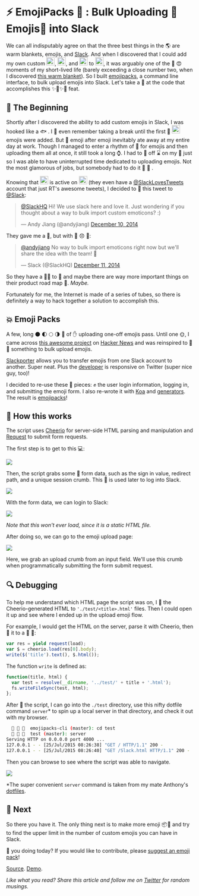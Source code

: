 
# ⚡️ EmojiPacks 🎒 : Bulk Uploading 🌟Emojis🌟 into Slack

We can all indisputably agree on that the three best things in the 🌎 are warm blankets, emojis, and [Slack](https://www.slack.com). And when I discovered that I could add my own custom <img width=22px src='http://i.imgur.com/o7tyjxN.gif' style='display: inline; margin: 0' />, <img width=22px src='http://i.imgur.com/8lLklPJ.gif' style='display: inline; margin: 0' />, and <img width=22px src='http://i.imgur.com/GmcaGmz.gif' style='display: inline; margin: 0' /> to <img width=22px src='http://i.imgur.com/J9yDWph.png' style='display: inline; margin: 0' />, it was arguably one of the 🎉 😍 moments of my short-lived life (barely exceeding a close number two, when I discovered [this warm blanket](http://www.cafepress.com/+emojis_throw_blanket,1608034030)). So I built [emojipacks](https://www.github.com/lambtron/emojipacks), a command line interface, to bulk upload emojis into Slack. Let's take a 👀 at the code that accomplishes this ✨🌟✨🌟 feat.

## 👶 The Beginning

Shortly after I discovered the ability to add custom emojis in Slack, I was hooked like a 🐟 . I 🍩 even remember taking a break until the first 💯 <img height=22px src='http://i.imgur.com/yrd45Ky.gif' style='display: inline; margin: 0' /> emojis were added. But 🚢 emoji after emoji inevitably ate away at my entire day at work. Though I managed to enter a rhythm of 🔦 for emojis and then uploading them all at once, it still took a long ⌚️. I had to 🚧 off ⌛ ️on my 📅 just so I was able to have uninterrupted time dedicated to uploading emojis. Not the most glamorous of jobs, but somebody had to do it 🙌 💪 .

Knowing that <img width=22px src='http://i.imgur.com/J9yDWph.png' style='display: inline; margin: 0' /> is active on <img width=22px src='http://i.imgur.com/Y8DaHZx.png' style='display: inline; margin: 0' /> (they even have a [@SlackLovesTweets](https://twitter.com/slacklovetweets) account that just RT's awesome tweets), I decided to 🚀 this tweet to [@Slack](https://www.twitter.com/slack):

<blockquote class="twitter-tweet" lang="en"><p lang="en" dir="ltr"><a href="https://twitter.com/SlackHQ">@SlackHQ</a> Hi! We use slack here and love it. Just wondering if you thought about a way to bulk import custom emoticons? :)</p>&mdash; Andy Jiang (@andyjiang) <a href="https://twitter.com/andyjiang/status/542789755293814784">December 10, 2014</a></blockquote>
<script async src="//platform.twitter.com/widgets.js" charset="utf-8"></script>

They gave me a 💬, but with 💩 😞 📰:

<blockquote data-conversation="none" class="twitter-tweet" lang="en"><p lang="en" dir="ltr"><a href="https://twitter.com/andyjiang">@andyjiang</a> No way to bulk import emoticons right now but we&#39;ll share the idea with the team! 📮</p>&mdash; Slack (@SlackHQ) <a href="https://twitter.com/SlackHQ/status/543006206521262080">December 11, 2014</a></blockquote>
<script async src="//platform.twitter.com/widgets.js" charset="utf-8"></script>

So they have a 👔💼 to 🏃 and maybe there are way more important things on their product road map 🙊. *Maybe.* 

Fortunately for me, the Internet is made of a series of tubes, so there is definitely a way to hack together a solution to accomplish this.

## 💥 Emoji Packs

A few, long 🌑 🌓 🌕 🌗 🌚 of ✋ uploading one-off emojis pass. Until one 🌞, I came across [this awesome project](https://github.com/mootcycle/slackporter) on [Hacker News](https://news.ycombinator.com/) and was reinspired to 🔨🔧 something to bulk upload emojis.

[Slackporter](https://github.com/mootcycle/slackporter) allows you to transfer emojis from one Slack account to another. Super neat. Plus the [developer](https://twitter.com/mootcycle) is responsive on Twitter (super nice guy, too)!

I decided to re-use these 🔑 pieces: ✊ the user login information, logging in, and submitting the emoji form. I also re-wrote it with [Koa](http://koajs.com/) and [generators](https://developer.mozilla.org/en-US/docs/Web/JavaScript/Guide/Iterators_and_Generators). The result is [emojipacks](https://www.github.com/lambtron/emojipacks)!

## 🔩 How this works

The script uses [Cheerio](https://github.com/cheeriojs/cheerio) for server-side HTML parsing and manipulation and [Request](https://github.com/request/request) to submit form requests.

The first step is to get to this 💻:

![](http://i.imgur.com/qUVR6Ko.png)

Then, the script grabs some 👻 form data, such as the sign in value, redirect path, and a unique session crumb. This 🔮 is used later to log into Slack.

![](https://cldup.com/BO7qWgzUcF.png)

With the form data, we can login to Slack:

![](http://i.imgur.com/AV9Wj5u.png)

*Note that this won't ever load, since it is a static HTML file.*

After doing so, we can go to the emoji upload page:

![](http://i.imgur.com/5rFpsVM.png)

Here, we grab an upload crumb from an input field. We'll use this crumb when programmatically submitting the form submit request.

## 🔍 Debugging

To help me understand which HTML page the script was on, I 📝 the Cheerio-generated HTML to `'./test/<title>.html'` files. Then I could open it up and see where I ended up in the upload emoji flow.

For example, I would get the HTML on the server, parse it with Cheerio, then ️💾 it to a 🏡 📁:

```javascript
var res = yield request(load);
var $ = cheerio.load(res[0].body);
write($('title').text(), $.html());
```

The function `write` is defined as:

```javascript
function(title, html) {
  var test = resolve(__dirname, '../test/' + title + '.html');
  fs.writeFileSync(test, html);
};
```

After 🏃 the script, I can go into the `./test` directory, use this nifty dotfile command `server`* to spin up a local server in that directory, and check it out with my browser.

```bash
  🍉 🍉 🍉  emojipacks-cli (master): cd test
  🍉 🍉 🍉  test (master): server
Serving HTTP on 0.0.0.0 port 4000 ...
127.0.0.1 - - [25/Jul/2015 08:26:38] "GET / HTTP/1.1" 200 -
127.0.0.1 - - [25/Jul/2015 08:26:40] "GET /Slack.html HTTP/1.1" 200 -
```

Then you can browse to see where the script was able to navigate.

![](http://i.imgur.com/utp1BQ3.png)

*The super convenient `server` command is taken from my mate Anthony's [dotfiles](https://github.com/anthonyshort/dotfiles/blob/master/bash/functions).

## 🚀 Next

So there you have it. The only thing next is to make more emoji 📦🎁 and try to find the upper limit in the number of custom emojis you can have in Slack.

🌊 you doing today? If you would like to contribute, please [suggest an emoji pack](https://20p.typeform.com/to/xOFDyq)!

[Source](https://www.github.com/lambtron/emojipacks). [Demo](https://www.emojipacks.com).

*Like what you read? Share this article and follow me on [Twitter](http://www.twitter.com/andyjiang) for random musings.*